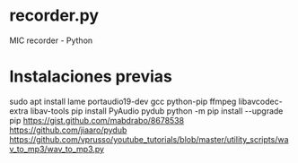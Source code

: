 # recorder.py
MIC recorder - Python

# Instalaciones previas
sudo apt install lame portaudio19-dev gcc python-pip ffmpeg libavcodec-extra libav-tools
pip install PyAudio pydub
python -m pip install --upgrade pip
https://gist.github.com/mabdrabo/8678538
https://github.com/jiaaro/pydub
https://github.com/vprusso/youtube_tutorials/blob/master/utility_scripts/wav_to_mp3/wav_to_mp3.py
